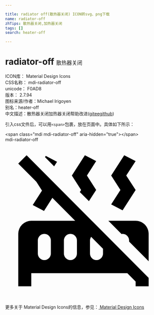 ```yaml
---

title: radiator off(散热器关闭) ICON转svg、png下载
name: radiator-off
zhTips: 散热器关闭,加热器关闭
tags: []
search: heater-off

---
```


# radiator-off  <small style="font-size: 60%;font-weight: 100">散热器关闭</small>


<div class="detail-page">
<p>
<span>
ICON库：
<span class="badge-secondary badge">Material Design Icons</span> 
</span>
<br/>
<span>
CSS名称：
<span class="badge-secondary badge">mdi-radiator-off</span> 
</span>
<br/>
<span>
unicode：
<span class="badge-secondary badge">F0AD8</span> 
<copy-btn content='F0AD8' btn-title=""></copy-btn>
<copy-btn :content='String.fromCodePoint(parseInt("F0AD8", 16))' btn-title="复制U"></copy-btn>
</span>
<br/>
<span>
版本：
<span class="badge-secondary badge">2.7.94</span> 
</span>
<br/>
<span>图标来源/作者：<span class="badge-light badge">Michael Irigoyen</span></span> 
<br/>
<span>别名：<span class="badge-light badge">heater-off</span></span><br/><span class="zh-detail">中文描述：<span class="badge-primary badge">散热器关闭</span><span class="badge-primary badge">加热器关闭</span><span class="help-link"><span>帮助改进</span>(<a href="https://gitee.com/liuwave/icon-helper/edit/master/json/material/radiator-off.json" target="_blank" rel="noopener noreferrer">gitee</a><a href="https://github.com/liuwave/icon-helper/edit/master/json/material/radiator-off.json" target="_blank" rel="noopener noreferrer">github</a></span>)</span><br/>
</p>
</div>
<div class="alert alert-dark">
  <i class="mdi mdi-radiator-off mdi-48px"></i>
  <i class="mdi mdi-radiator-off mdi-36px"></i>
  <i class="mdi mdi-radiator-off mdi-24px"></i>
  <i class="mdi mdi-radiator-off mdi-18px"></i>
</div>
<div>
  <p>引入css文件后，可以用<code>&lt;span&gt;</code>包裹，放在页面中。具体如下所示：    
  </p>
  <div class="alert alert-primary" style="font-size: 14px">
    &lt;span class="mdi mdi-radiator-off" aria-hidden="true"&gt;&lt;/span&gt;
    <copy-btn content='<span class="mdi mdi-radiator-off" aria-hidden="true"></span>'></copy-btn>
  </div>
  <div class="alert alert-secondary">
    <i class="mdi mdi-radiator-off"
    style="font-size: 24px"
    aria-hidden="true"></i> mdi-radiator-off
    <copy-btn content="mdi-radiator-off" btn-title="复制图标名称"></copy-btn>
  </div>
</div>
<div id="svg" class="svg-wrap">
<svg xmlns="http://www.w3.org/2000/svg" viewBox="0 0 24 24"><path d="M3.28,2L2,3.27L4.77,6.04L5.64,7.39L4.22,9.6L5.95,10.5L7.23,8.5L10.73,12H4A2,2 0 0,0 2,14V22H4V20H18.73L20,21.27V22H22V20.73L22,20.72V20.72L3.28,2M7,17A1,1 0 0,1 6,18A1,1 0 0,1 5,17V15A1,1 0 0,1 6,14A1,1 0 0,1 7,15V17M11,17A1,1 0 0,1 10,18A1,1 0 0,1 9,17V15A1,1 0 0,1 10,14A1,1 0 0,1 11,15V17M15,17A1,1 0 0,1 14,18A1,1 0 0,1 13,17V15C13,14.79 13.08,14.61 13.18,14.45L15,16.27V17M16.25,9.5L17.67,7.3L16.25,5.1L18.25,2L20,2.89L18.56,5.1L20,7.3V7.31L18,10.4L16.25,9.5M22,14V18.18L19,15.18V15A1,1 0 0,0 18,14C17.95,14 17.9,14 17.85,14.03L15.82,12H20C21.11,12 22,12.9 22,14M11.64,7.3L10.22,5.1L12.22,2L13.95,2.89L12.53,5.1L13.95,7.3L13.94,7.31L12.84,9L11.44,7.62L11.64,7.3M7.5,3.69L6.1,2.28L6.22,2.09L7.95,3L7.5,3.69Z" /></svg>
</div>
<detail full-name='mdi-radiator-off'></detail>
    
<div><p>更多关于 Material Design Icons的信息，参见：<a target="_blank" href="https://iconhelper.cn/material.html"> Material Design Icons</a>
</p></div>
